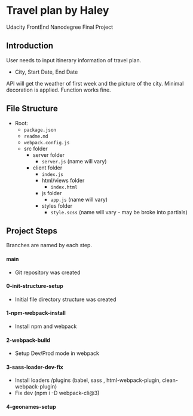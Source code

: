 # Travel plan by Haley

Udacity FrontEnd Nanodegree Final Project

## Introduction

User needs to input itinerary information of travel plan.

- City, Start Date, End Date

API will get the weather of first week and the picture of the city.
Minimal decoration is applied.
Function works fine.

## File Structure

- Root:
  - `package.json`
  - `readme.md`
  - `webpack.config.js`
  - src folder
    - server folder
      - `server.js` (name will vary)
    - client folder
      - `index.js`
      - html/views folder
        - `index.html`
      - js folder
        - `app.js` (name will vary)
      - styles folder
        - `style.scss` (name will vary - may be broke into partials)

## Project Steps

Branches are named by each step.

#### main

- Git repository was created

#### 0-init-structure-setup

- Initial file directory structure was created

#### 1-npm-webpack-install

- Install npm and webpack

#### 2-webpack-build

- Setup Dev/Prod mode in webpack

#### 3-sass-loader-dev-fix

- Install loaders /plugins (babel, sass , html-webpack-plugin, clean-webpack-plugin)
- Fix dev (npm i -D webpack-cli@3)

#### 4-geonames-setup
